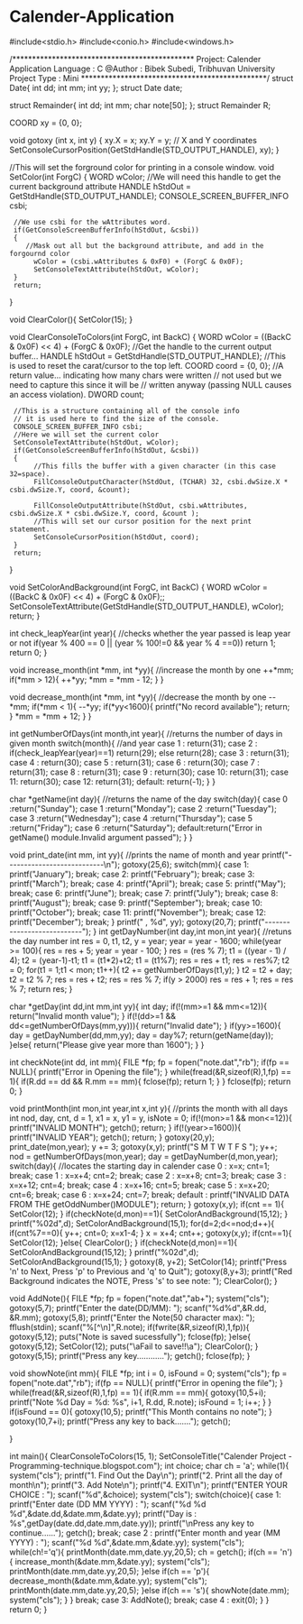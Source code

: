 # Calender-Application
#include<stdio.h>
#include<conio.h>
#include<windows.h>

/**********************************************
    Project: Calender Application
    Language : C
    @Author : Bibek Subedi, Tribhuvan University
    Project Type : Mini
***********************************************/
struct Date{
    int dd;
    int mm;
    int yy;
};
struct Date date;

struct Remainder{
    int dd;
    int mm;
    char note[50];
};
struct Remainder R;


COORD xy = {0, 0};

void gotoxy (int x, int y)
{
        xy.X = x; xy.Y = y; // X and Y coordinates
        SetConsoleCursorPosition(GetStdHandle(STD_OUTPUT_HANDLE), xy);
}

//This will set the forground color for printing in a console window.
void SetColor(int ForgC)
{
     WORD wColor;
     //We will need this handle to get the current background attribute
     HANDLE hStdOut = GetStdHandle(STD_OUTPUT_HANDLE);
     CONSOLE_SCREEN_BUFFER_INFO csbi;

     //We use csbi for the wAttributes word.
     if(GetConsoleScreenBufferInfo(hStdOut, &csbi))
     {
        //Mask out all but the background attribute, and add in the forgournd color
          wColor = (csbi.wAttributes & 0xF0) + (ForgC & 0x0F);
          SetConsoleTextAttribute(hStdOut, wColor);
     }
     return;
}

void ClearColor(){
    SetColor(15);
}

void ClearConsoleToColors(int ForgC, int BackC)
{
     WORD wColor = ((BackC & 0x0F) << 4) + (ForgC & 0x0F);
     //Get the handle to the current output buffer...
     HANDLE hStdOut = GetStdHandle(STD_OUTPUT_HANDLE);
     //This is used to reset the carat/cursor to the top left.
     COORD coord = {0, 0};
     //A return value... indicating how many chars were written
     //   not used but we need to capture this since it will be
     //   written anyway (passing NULL causes an access violation).
     DWORD count;

     //This is a structure containing all of the console info
     // it is used here to find the size of the console.
     CONSOLE_SCREEN_BUFFER_INFO csbi;
     //Here we will set the current color
     SetConsoleTextAttribute(hStdOut, wColor);
     if(GetConsoleScreenBufferInfo(hStdOut, &csbi))
     {
          //This fills the buffer with a given character (in this case 32=space).
          FillConsoleOutputCharacter(hStdOut, (TCHAR) 32, csbi.dwSize.X * csbi.dwSize.Y, coord, &count);

          FillConsoleOutputAttribute(hStdOut, csbi.wAttributes, csbi.dwSize.X * csbi.dwSize.Y, coord, &count );
          //This will set our cursor position for the next print statement.
          SetConsoleCursorPosition(hStdOut, coord);
     }
     return;
}

void SetColorAndBackground(int ForgC, int BackC)
{
     WORD wColor = ((BackC & 0x0F) << 4) + (ForgC & 0x0F);;
     SetConsoleTextAttribute(GetStdHandle(STD_OUTPUT_HANDLE), wColor);
     return;
}

int check_leapYear(int year){ //checks whether the year passed is leap year or not
    if(year % 400 == 0 || (year % 100!=0 && year % 4 ==0))
       return 1;
    return 0;
}

void increase_month(int *mm,  int *yy){ //increase the month by one
    ++*mm;
    if(*mm > 12){
        ++*yy;
        *mm = *mm - 12;
    }
}

void decrease_month(int *mm,  int *yy){ //decrease the month by one
    --*mm;
    if(*mm < 1){
        --*yy;
        if(*yy<1600){
            printf("No record available");
            return;
        }
        *mm = *mm + 12;
    }
}


int getNumberOfDays(int month,int year){ //returns the number of days in given month
   switch(month){                          //and year
      case 1 : return(31);
      case 2 : if(check_leapYear(year)==1)
		 return(29);
	       else
		 return(28);
      case 3 : return(31);
      case 4 : return(30);
      case 5 : return(31);
      case 6 : return(30);
      case 7 : return(31);
      case 8 : return(31);
      case 9 : return(30);
      case 10: return(31);
      case 11: return(30);
      case 12: return(31);
      default: return(-1);
   }
}

char *getName(int day){ //returns the name of the day
   switch(day){
      case 0 :return("Sunday");
      case 1 :return("Monday");
      case 2 :return("Tuesday");
      case 3 :return("Wednesday");
      case 4 :return("Thursday");
      case 5 :return("Friday");
      case 6 :return("Saturday");
      default:return("Error in getName() module.Invalid argument passed");
   }
}

void print_date(int mm, int yy){ //prints the name of month and year
    printf("---------------------------\n");
    gotoxy(25,6);
    switch(mm){
        case 1: printf("January"); break;
        case 2: printf("February"); break;
        case 3: printf("March"); break;
        case 4: printf("April"); break;
        case 5: printf("May"); break;
        case 6: printf("June"); break;
        case 7: printf("July"); break;
        case 8: printf("August"); break;
        case 9: printf("September"); break;
        case 10: printf("October"); break;
        case 11: printf("November"); break;
        case 12: printf("December"); break;
    }
    printf(" , %d", yy);
    gotoxy(20,7);
    printf("---------------------------");
}
int getDayNumber(int day,int mon,int year){ //retuns the day number
    int res = 0, t1, t2, y = year;
    year = year - 1600;
    while(year >= 100){
        res = res + 5;
        year = year - 100;
    }
    res = (res % 7);
    t1 = ((year - 1) / 4);
    t2 = (year-1)-t1;
    t1 = (t1*2)+t2;
    t1 = (t1%7);
    res = res + t1;
    res = res%7;
    t2 = 0;
    for(t1 = 1;t1 < mon; t1++){
        t2 += getNumberOfDays(t1,y);
    }
    t2 = t2 + day;
    t2 = t2 % 7;
    res = res + t2;
    res = res % 7;
    if(y > 2000)
        res = res + 1;
    res = res % 7;
    return res;
}

char *getDay(int dd,int mm,int yy){
    int day;
    if(!(mm>=1 && mm<=12)){
        return("Invalid month value");
    }
    if(!(dd>=1 && dd<=getNumberOfDays(mm,yy))){
        return("Invalid date");
    }
    if(yy>=1600){
        day = getDayNumber(dd,mm,yy);
        day = day%7;
        return(getName(day));
    }else{
        return("Please give year more than 1600");
    }
}

int checkNote(int dd, int mm){
    FILE *fp;
    fp = fopen("note.dat","rb");
    if(fp == NULL){
        printf("Error in Opening the file");
    }
    while(fread(&R,sizeof(R),1,fp) == 1){
        if(R.dd == dd && R.mm == mm){
            fclose(fp);
            return 1;
        }
    }
    fclose(fp);
    return 0;
}

void printMonth(int mon,int year,int x,int y){ //prints the month with all days
    int nod, day, cnt, d = 1, x1 = x, y1 = y, isNote = 0;
    if(!(mon>=1 && mon<=12)){
        printf("INVALID MONTH");
        getch();
        return;
    }
    if(!(year>=1600)){
        printf("INVALID YEAR");
        getch();
        return;
    }
    gotoxy(20,y);
    print_date(mon,year);
    y += 3;
    gotoxy(x,y);
    printf("S   M   T   W   T   F   S   ");
    y++;
    nod = getNumberOfDays(mon,year);
    day = getDayNumber(d,mon,year);
    switch(day){ //locates the starting day in calender
        case 0 :
            x=x;
            cnt=1;
            break;
        case 1 :
            x=x+4;
            cnt=2;
            break;
        case 2 :
            x=x+8;
            cnt=3;
            break;
        case 3 :
            x=x+12;
            cnt=4;
            break;
        case 4 :
            x=x+16;
            cnt=5;
            break;
        case 5 :
            x=x+20;
            cnt=6;
            break;
        case 6 :
            x=x+24;
            cnt=7;
            break;
        default :
            printf("INVALID DATA FROM THE getOddNumber()MODULE");
            return;
    }
    gotoxy(x,y);
    if(cnt == 1){
        SetColor(12);
    }
    if(checkNote(d,mon)==1){
            SetColorAndBackground(15,12);
    }
    printf("%02d",d);
    SetColorAndBackground(15,1);
    for(d=2;d<=nod;d++){
        if(cnt%7==0){
            y++;
            cnt=0;
            x=x1-4;
        }
        x = x+4;
        cnt++;
        gotoxy(x,y);
        if(cnt==1){
            SetColor(12);
        }else{
            ClearColor();
        }
        if(checkNote(d,mon)==1){
            SetColorAndBackground(15,12);
        }
        printf("%02d",d);
        SetColorAndBackground(15,1);
    }
    gotoxy(8, y+2);
    SetColor(14);
    printf("Press 'n'  to Next, Press 'p' to Previous and 'q' to Quit");
    gotoxy(8,y+3);
    printf("Red Background indicates the NOTE, Press 's' to see note: ");
    ClearColor();
}

void AddNote(){
    FILE *fp;
    fp = fopen("note.dat","ab+");
    system("cls");
    gotoxy(5,7);
    printf("Enter the date(DD/MM): ");
    scanf("%d%d",&R.dd, &R.mm);
    gotoxy(5,8);
    printf("Enter the Note(50 character max): ");
    fflush(stdin);
    scanf("%[^\n]",R.note);
    if(fwrite(&R,sizeof(R),1,fp)){
        gotoxy(5,12);
        puts("Note is saved sucessfully");
        fclose(fp);
    }else{
        gotoxy(5,12);
        SetColor(12);
        puts("\aFail to save!!\a");
        ClearColor();
    }
    gotoxy(5,15);
    printf("Press any key............");
    getch();
    fclose(fp);
}

void showNote(int mm){
    FILE *fp;
    int i = 0, isFound = 0;
    system("cls");
    fp = fopen("note.dat","rb");
    if(fp == NULL){
        printf("Error in opening the file");
    }
    while(fread(&R,sizeof(R),1,fp) == 1){
        if(R.mm == mm){
            gotoxy(10,5+i);
            printf("Note %d Day = %d: %s", i+1, R.dd,  R.note);
            isFound = 1;
            i++;
        }
    }
    if(isFound == 0){
        gotoxy(10,5);
        printf("This Month contains no note");
    }
    gotoxy(10,7+i);
    printf("Press any key to back.......");
    getch();

}

int main(){
    ClearConsoleToColors(15, 1);
    SetConsoleTitle("Calender Project - Programming-technique.blogspot.com");
    int choice;
    char ch = 'a';
    while(1){
        system("cls");
        printf("1. Find Out the Day\n");
        printf("2. Print all the day of month\n");
        printf("3. Add Note\n");
        printf("4. EXIT\n");
        printf("ENTER YOUR CHOICE : ");
        scanf("%d",&choice);
        system("cls");
        switch(choice){
            case 1:
                printf("Enter date (DD MM YYYY) : ");
                scanf("%d %d %d",&date.dd,&date.mm,&date.yy);
                printf("Day is : %s",getDay(date.dd,date.mm,date.yy));
                printf("\nPress any key to continue......");
                getch();
                break;
            case 2 :
                printf("Enter month and year (MM YYYY) : ");
                scanf("%d %d",&date.mm,&date.yy);
                system("cls");
                while(ch!='q'){
                    printMonth(date.mm,date.yy,20,5);
                    ch = getch();
                    if(ch == 'n'){
                        increase_month(&date.mm,&date.yy);
                        system("cls");
                        printMonth(date.mm,date.yy,20,5);
                    }else if(ch == 'p'){
                        decrease_month(&date.mm,&date.yy);
                        system("cls");
                        printMonth(date.mm,date.yy,20,5);
                    }else if(ch == 's'){
                        showNote(date.mm);
                        system("cls");
                    }
                }
                break;
            case 3:
                AddNote();
                break;
            case 4 :
                exit(0);
        }
    }
    return 0;
}
